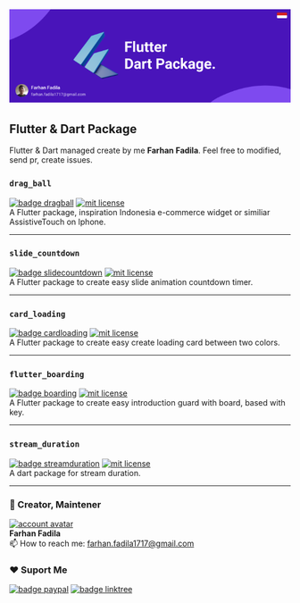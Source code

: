 ## [![cover][]][cover]
## Flutter & Dart Package
Flutter & Dart managed create by me **Farhan Fadila**. Feel free to modified, send pr, create issues.

### `drag_ball`
[![badge dragball][]][pub dragball] [![mit license][]][repo dragball] <br>
A Flutter package, inspiration Indonesia e-commerce widget or similiar AssistiveTouch on Iphone.

---

### `slide_countdown`
[![badge slidecountdown][]][pub slidecountdown] [![mit license][]][repo slidecountdown] <br>
A Flutter package to create easy slide animation countdown timer.

---

### `card_loading`
[![badge cardloading][]][pub cardloading] [![mit license][]][repo cardloading] <br>
A Flutter package to create easy create loading card between two colors.

---

### `flutter_boarding`
[![badge boarding][]][pub boarding] [![mit license][]][repo boarding] <br>
A Flutter package to create easy introduction guard with board, based with key.

---

### `stream_duration`
[![badge streamduration][]][pub streamduration] [![mit license][]][repo streamduration] <br>
A dart package for stream duration.

----

### 🚧  Creator, Maintener 
[![account avatar][]][github account] <br>
**Farhan Fadila** <br>
📫  How to reach me: farhan.fadila1717@gmail.com

### ❤️  Suport Me
[![badge paypal][]][paypal account] [![badge linktree][]][linktree account]

[cover]: https://github.com/farhanfadila1717/flutter_package/blob/master/cover.png
[account avatar]: https://avatars.githubusercontent.com/u/43161050?s=80
[github account]: https://github.com/farhanfadila1717
[badge linktree]: https://img.shields.io/badge/Linktree-farhanfadila-orange
[linktree account]: https://linktr.ee/farhanfadila
[badge paypal]: https://img.shields.io/badge/Donate-PayPal-00457C?logo=paypal
[paypal account]: https://www.paypal.me/farhanfadila1717
[mit license]: https://img.shields.io/github/license/farhanfadila1717/drag_ball
[pub dragball]: https://pub.dev/packages/drag_ball
[badge dragball]: https://img.shields.io/pub/v/drag_ball?color=blue&label=drag_ball
[repo dragball]: https://github.com/farhanfadila1717/drag_ball
[pub slidecountdown]: https://pub.dev/packages/slide_countdown
[badge slidecountdown]: https://img.shields.io/pub/v/slide_countdown?color=blue&label=slide_countdown
[repo slidecountdown]: https://github.com/farhanfadila1717/slide_countdown
[pub cardloading]: https://pub.dev/packages/card_loading
[badge cardloading]: https://img.shields.io/pub/v/card_loading?color=blue&label=card_loading
[repo cardloading]: https://github.com/farhanfadila1717/card_loading
[pub boarding]: https://pub.dev/packages/flutter_boarding
[badge boarding]: https://img.shields.io/pub/v/flutter_boarding?color=blue&label=flutter_boarding
[repo boarding]: https://github.com/farhanfadila1717/flutter_board
[pub streamduration]: https://pub.dev/packages/stream_duration
[badge streamduration]: https://img.shields.io/pub/v/stream_duration?color=blue&label=stream_duration
[repo streamduration]: https://github.com/farhanfadila1717/stream_duration
